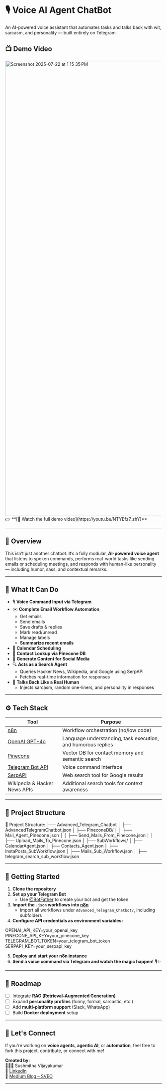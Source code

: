 # 🎙️ Voice AI Agent ChatBot

An AI-powered voice assistant that automates tasks and talks back with wit, sarcasm, and personality — built entirely on Telegram.

## 📺 Demo Video
<img width="2730" height="1460" alt="Screenshot 2025-07-22 at 1 15 35 PM" src="https://github.com/user-attachments/assets/30ecd9a5-2e60-478d-b101-4a422af4aceb"/> 
👉 **[🎥 Watch the full demo video](https://youtu.be/NTYEfz7_zhY)**

---

## 🤖 Overview

This isn’t just another chatbot. It’s a fully modular, **AI-powered voice agent** that listens to spoken commands, performs real-world tasks like sending emails or scheduling meetings, and responds with human-like personality — including humor, sass, and contextual remarks.

---

## 🎯 What It Can Do

- 🎙️ **Voice Command Input via Telegram**
- ✉️ **Complete Email Workflow Automation**  
  - Get emails  
  - Send emails  
  - Save drafts & replies  
  - Mark read/unread  
  - Manage labels  
  - **Summarize recent emails**  
- 📅 **Calendar Scheduling**
- 📇 **Contact Lookup via Pinecone DB**
- 📝 **Generate Content for Social Media**
- 🔍 **Acts as a Search Agent**  
  - Queries Hacker News, Wikipedia, and Google using SerpAPI  
  - Fetches real-time information for responses
- 💬 **Talks Back Like a Real Human**  
  - Injects sarcasm, random one-liners, and personality in responses

---

## ⚙️ Tech Stack

| Tool      | Purpose                                   |
|-----------|-------------------------------------------|
| [n8n](https://n8n.io/)             | Workflow orchestration (no/low code) |
| [OpenAI GPT-4o](https://platform.openai.com) | Language understanding, task execution, and humorous replies |
| [Pinecone](https://www.pinecone.io/)         | Vector DB for contact memory and semantic search |
| [Telegram Bot API](https://core.telegram.org/bots/api) | Voice command interface |
| [SerpAPI](https://serpapi.com)     | Web search tool for Google results |
| Wikipedia & Hacker News APIs       | Additional search tools for context awareness |

---

## 📂 Project Structure


📁 Project Structure:
├── Advanced_Telegram_Chatbot
│   ├── AdvancedTelegramChatbot.json
│   ├── PineconeDB/
│   │   ├── Mail_Agent_Pinecone.json
│   │   ├── Send_Mails_From_Pinecone.json
│   │   ├── Upload_Mails_To_Pinecone.json
│   ├── SubWorkflows/
│       ├── CalendarAgent.json
│       ├── Contacts_Agent.json
│       ├── InstaPosts_SubWorkflow.json
│       ├── Mails_Sub_Workflow.json
│       ├── telegram_search_sub_workflow.json

---

## 🚀 Getting Started

1. **Clone the repository**
2. **Set up your Telegram Bot**  
   - Use [@BotFather](https://t.me/BotFather) to create your bot and get the token
3. **Import the `.json` workflows into [n8n](https://n8n.io)**  
   - Import all workflows under `Advanced_Telegram_Chatbot/`, including subfolders
4. **Configure API credentials as environment variables:**

OPENAI_API_KEY=your_openai_key
PINECONE_API_KEY=your_pinecone_key
TELEGRAM_BOT_TOKEN=your_telegram_bot_token
SERPAPI_KEY=your_serpapi_key


5. **Deploy and start your n8n instance**
6. **Send a voice command via Telegram and watch the magic happen!** 🎙️✨

---

## 📌 Roadmap

- [ ] Integrate **RAG (Retrieval-Augmented Generation)**  
- [ ] Expand **personality profiles** (funny, formal, sarcastic, etc.)  
- [ ] Add **multi-platform support** (Slack, WhatsApp)  
- [ ] Build **Docker deployment** setup  

---

## 🤝 Let's Connect

If you're working on **voice agents**, **agentic AI**, or **automation**, feel free to fork this project, contribute, or connect with me!

**Created by:**  
👩🏽‍💻 Sushmitha Vijayakumar  
🔗 [LinkedIn](https://www.linkedin.com/in/sushmitha-vijayakumar-9b7139208)  
📝 [Medium Blog – SVEO](https://sveo-ceo.medium.com)

---
